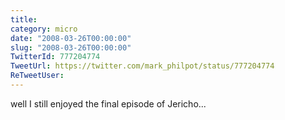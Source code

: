 ```yaml
---
title: 
category: micro
date: "2008-03-26T00:00:00"
slug: "2008-03-26T00:00:00"
TwitterId: 777204774
TweetUrl: https://twitter.com/mark_philpot/status/777204774
ReTweetUser: 
---
```


well I still enjoyed the final episode of Jericho...